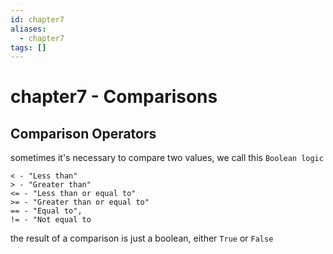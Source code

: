 ```yaml
---
id: chapter7
aliases:
  - chapter7
tags: []
---
```


# chapter7 - Comparisons


## Comparison Operators

sometimes it's necessary to compare two values, we call this ``Boolean logic``

    < - "Less than"
    > - "Greater than"
    <= - "Less than or equal to"
    >= - "Greater than or equal to"
    == - "Equal to",
    != - "Not equal to

the result of a comparison is just a boolean, either ``True`` or ``False``

